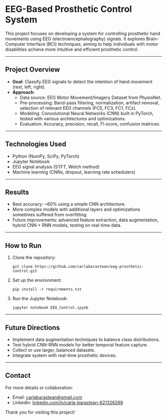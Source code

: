 # EEG-Based Prosthetic Control System

This project focuses on developing a system for controlling prosthetic hand movements using EEG (electroencephalography) signals. It explores Brain-Computer Interface (BCI) techniques, aiming to help individuals with motor disabilities achieve more intuitive and efficient prosthetic control.

---

## Project Overview

- **Goal**: Classify EEG signals to detect the intention of hand movement (rest, left, right).
- **Approach**:
  - Data source: EEG Motor Movement/Imagery Dataset from PhysioNet.
  - Pre-processing: Band-pass filtering, normalization, artifact removal, selection of relevant EEG channels (FC5, FC3, FC1, FCz).
  - Modeling: Convolutional Neural Networks (CNN) built in PyTorch, tested with various architectures and optimizations.
  - Evaluation: Accuracy, precision, recall, f1-score, confusion matrices.

---

## Technologies Used

- Python (NumPy, SciPy, PyTorch)
- Jupyter Notebook
- EEG signal analysis (STFT, Welch method)
- Machine learning (CNNs, dropout, learning rate schedulers)

---

## Results

- Best accuracy: ~60% using a simple CNN architecture.
- More complex models with additional layers and optimizations sometimes suffered from overfitting.
- Future improvements: advanced feature extraction, data augmentation, hybrid CNN + RNN models, testing on real-time data.

---

## How to Run

1. Clone the repository:
   ```
   git clone https://github.com/carlabarastean/eeg-prosthetic-control.git
   ```

2. Set up the environment:
   ```
   pip install -r requirements.txt
   ```

3. Run the Jupyter Notebook:
   ```
   jupyter notebook EEG_Control.ipynb
   ```

---

## Future Directions

- Implement data augmentation techniques to balance class distributions.
- Test hybrid CNN-RNN models for better temporal feature capture.
- Collect or use larger, balanced datasets.
- Integrate system with real-time prosthetic devices.

---

## Contact

For more details or collaboration:
- Email: carlabarastean@gmail.com
- LinkedIn: [linkedin.com/in/carla-barastean-621326269](https://www.linkedin.com/in/carla-barastean-621326269)

Thank you for visiting this project!
